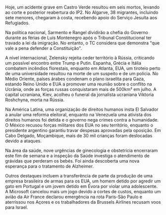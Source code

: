 Hoje, um acidente grave em Castro Verde resultou em seis mortos, levando ao corte e posterior reabertura do IP2. No Algarve, 38 migrantes, incluindo sete menores, chegaram à costa, recebendo apoio do Serviço Jesuíta aos Refugiados.

Na política nacional, Sarmento e Rangel dividirão a chefia do Governo durante as férias de Luís Montenegro após o Tribunal Constitucional ter travado a lei da imigração. No entanto, o TC considera que demonstra "que vale a pena defender a Constituição".

A nível internacional, Zelensky rejeita ceder território à Rússia, criticando um possível encontro entre Trump e Putin. Espanha, Grécia e Itália combatem incêndios florestais, enquanto em Atlanta, EUA, um tiroteio perto de uma universidade resultou na morte de um suspeito e de um polícia. No Médio Oriente, países árabes condenam o plano israelita para Gaza, estando Reino Unido e EUA a promover uma reunião sobre o conflito na Ucrânia, onde as forças russas conquistaram mais de 500km² em julho. A capital ucraniana, Kiev, acolheu o funeral da jornalista ucraniana Viktoria Roshchyna, morta na Rússia.

Na América Latina, uma organização de direitos humanos insta El Salvador a anular uma reforma eleitoral, enquanto na Venezuela uma ativista dos direitos humanos foi detida e o governo nega crimes contra a humanidade. O México recusou forças militares dos EUA no seu território, enquanto o presidente argentino garantiu travar despesas aprovadas pela oposição. Em Cabo Delgado, Moçambique, mais de 30 mil crianças foram deslocadas devido a ataques.

Na área da saúde, nove urgências de ginecologia e obstetrícia encerraram este fim de semana e a inspeção da Saúde investiga o atendimento de grávidas que perderam os bebés. Foi ainda descoberta uma nova esperança para o tratamento de Alzheimer.

Outros destaques incluem a transferência de parte da produção de uma empresa brasileira de armas para os EUA, um homem detido por agredir um gato em Portugal e um jovem detido em Évora por violar uma adolescente. A Microsoft cancelou mais um jogo devido a cortes de custos, enquanto um avião da Air France declarou emergência na rota Paris-São Paulo e aterrissou nos Açores e os trabalhadores da Brussels Airlines recusam voos para Israel.